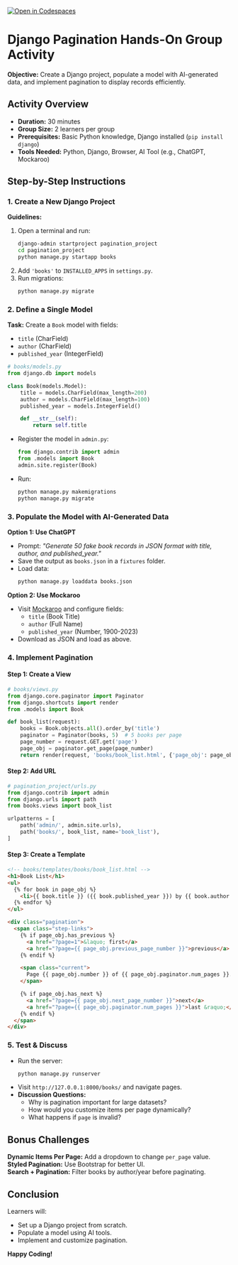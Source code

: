 [![Open in Codespaces](https://classroom.github.com/assets/launch-codespace-2972f46106e565e64193e422d61a12cf1da4916b45550586e14ef0a7c637dd04.svg)](https://classroom.github.com/open-in-codespaces?assignment_repo_id=19554354)
# **Django Pagination Hands-On Group Activity**  
**Objective:** Create a Django project, populate a model with AI-generated data, and implement pagination to display records efficiently.  

## **Activity Overview**  
- **Duration:** 30 minutes  
- **Group Size:** 2 learners per group  
- **Prerequisites:** Basic Python knowledge, Django installed (`pip install django`)  
- **Tools Needed:** Python, Django, Browser, AI Tool (e.g., ChatGPT, Mockaroo)  


## **Step-by-Step Instructions**  

### **1. Create a New Django Project**  
**Guidelines:**  
1. Open a terminal and run:  
   ```bash
   django-admin startproject pagination_project
   cd pagination_project
   python manage.py startapp books
   ```
2. Add `'books'` to `INSTALLED_APPS` in `settings.py`.  
3. Run migrations:  
   ```bash
   python manage.py migrate
   ```

### **2. Define a Single Model**  
**Task:** Create a `Book` model with fields:  
- `title` (CharField)  
- `author` (CharField)  
- `published_year` (IntegerField)  

```python
# books/models.py
from django.db import models

class Book(models.Model):
    title = models.CharField(max_length=200)
    author = models.CharField(max_length=100)
    published_year = models.IntegerField()

    def __str__(self):
        return self.title
```
- Register the model in `admin.py`:  
  ```python
  from django.contrib import admin
  from .models import Book
  admin.site.register(Book)
  ```
- Run:  
  ```bash
  python manage.py makemigrations
  python manage.py migrate
  ```


### **3. Populate the Model with AI-Generated Data**  
**Option 1: Use ChatGPT**  
- Prompt: *"Generate 50 fake book records in JSON format with title, author, and published_year."*  
- Save the output as `books.json` in a `fixtures` folder.  
- Load data:  
  ```bash
  python manage.py loaddata books.json
  ```

**Option 2: Use Mockaroo**  
- Visit [Mockaroo](https://www.mockaroo.com/) and configure fields:  
  - `title` (Book Title)  
  - `author` (Full Name)  
  - `published_year` (Number, 1900-2023)  
- Download as JSON and load as above.  


### **4. Implement Pagination**  
#### **Step 1: Create a View**  
```python
# books/views.py
from django.core.paginator import Paginator
from django.shortcuts import render
from .models import Book

def book_list(request):
    books = Book.objects.all().order_by('title')
    paginator = Paginator(books, 5)  # 5 books per page
    page_number = request.GET.get('page')
    page_obj = paginator.get_page(page_number)
    return render(request, 'books/book_list.html', {'page_obj': page_obj})
```

#### **Step 2: Add URL**  
```python
# pagination_project/urls.py
from django.contrib import admin
from django.urls import path
from books.views import book_list

urlpatterns = [
    path('admin/', admin.site.urls),
    path('books/', book_list, name='book_list'),
]
```

#### **Step 3: Create a Template**  
```html
<!-- books/templates/books/book_list.html -->
<h1>Book List</h1>
<ul>
  {% for book in page_obj %}
    <li>{{ book.title }} ({{ book.published_year }}) by {{ book.author }}</li>
  {% endfor %}
</ul>

<div class="pagination">
  <span class="step-links">
    {% if page_obj.has_previous %}
      <a href="?page=1">&laquo; first</a>
      <a href="?page={{ page_obj.previous_page_number }}">previous</a>
    {% endif %}

    <span class="current">
      Page {{ page_obj.number }} of {{ page_obj.paginator.num_pages }}.
    </span>

    {% if page_obj.has_next %}
      <a href="?page={{ page_obj.next_page_number }}">next</a>
      <a href="?page={{ page_obj.paginator.num_pages }}">last &raquo;</a>
    {% endif %}
  </span>
</div>
```

### **5. Test & Discuss**  
- Run the server:  
  ```bash
  python manage.py runserver
  ```
- Visit `http://127.0.0.1:8000/books/` and navigate pages.  
- **Discussion Questions:**  
  - Why is pagination important for large datasets?  
  - How would you customize items per page dynamically?  
  - What happens if `page` is invalid?  


## **Bonus Challenges**  
**Dynamic Items Per Page:** Add a dropdown to change `per_page` value.  
**Styled Pagination:** Use Bootstrap for better UI.  
**Search + Pagination:** Filter books by author/year before paginating.  


## **Conclusion**  
Learners will:  
- Set up a Django project from scratch.
- Populate a model using AI tools.
- Implement and customize pagination.  

**Happy Coding!** 
